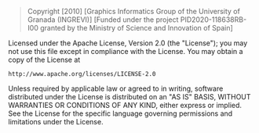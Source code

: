 > Copyright [2010]
> [Graphics Informatics Group of the University of Granada (INGREVI)] 
> [Funded under the project PID2020-118638RB-I00 granted by the Ministry of Science and Innovation of Spain]

Licensed under the Apache License, Version 2.0 (the "License");
you may not use this file except in compliance with the License.
You may obtain a copy of the License at

    http://www.apache.org/licenses/LICENSE-2.0

Unless required by applicable law or agreed to in writing, software
distributed under the License is distributed on an "AS IS" BASIS,
WITHOUT WARRANTIES OR CONDITIONS OF ANY KIND, either express or implied.
See the License for the specific language governing permissions and
limitations under the License.

